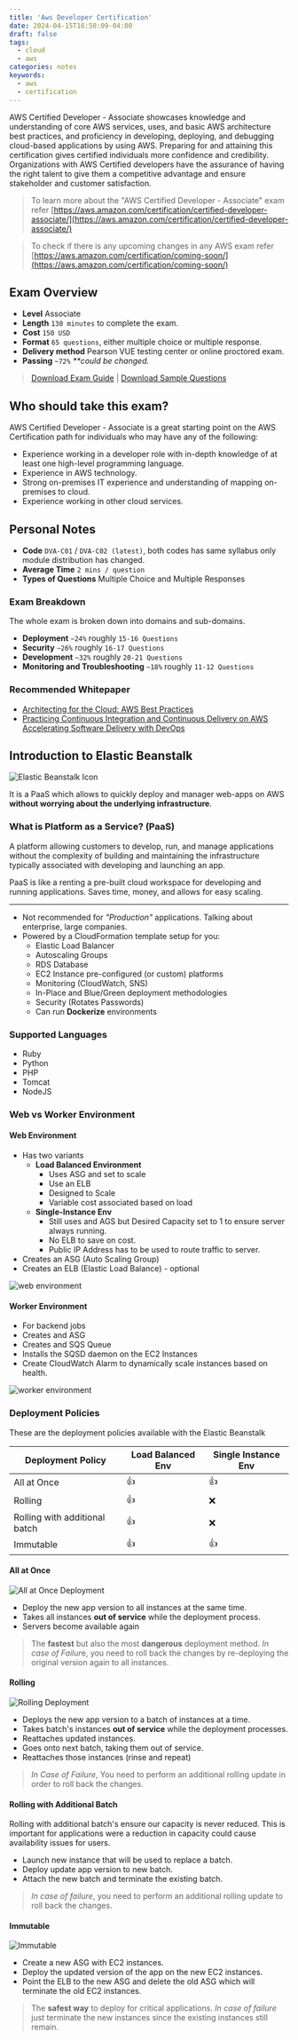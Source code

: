 ```yaml
---
title: 'Aws Developer Certification'
date: 2024-04-15T16:50:09-04:00
draft: false
tags:
  - cloud
  - aws
categories: notes
keywords:
  - aws
  - certification
---
```


AWS Certified Developer - Associate showcases knowledge and understanding of core AWS services, uses, and basic AWS architecture best practices, and proficiency in developing, deploying, and debugging cloud-based applications by using AWS. Preparing for and attaining this certification gives certified individuals more confidence and credibility. Organizations with AWS Certified developers have the assurance of having the right talent to give them a competitive advantage and ensure stakeholder and customer satisfaction.

> To learn more about the "AWS Certified Developer - Associate" exam refer [https://aws.amazon.com/certification/certified-developer-associate/](https://aws.amazon.com/certification/certified-developer-associate/)

> To check if there is any upcoming changes in any AWS exam refer [https://aws.amazon.com/certification/coming-soon/](https://aws.amazon.com/certification/coming-soon/)

## Exam Overview

- **Level** Associate
- **Length** `130 minutes` to complete the exam.
- **Cost** `150 USD`
- **Format** `65 questions`, either multiple choice or multiple response.
- **Delivery method** Pearson VUE testing center or online proctored exam.
- **Passing** `~72%` _\*\*could be changed._

> [Download Exam Guide](https://d1.awsstatic.com/training-and-certification/docs-dev-associate/AWS-Certified-Developer-Associate_Exam-Guide.pdf) | [Download Sample Questions](https://d1.awsstatic.com/training-and-certification/docs-dev-associate/AWS-Certified-Developer-Associate_Sample-Questions.pdf)

## Who should take this exam?

AWS Certified Developer - Associate is a great starting point on the AWS Certification path for individuals who may have any of the following:

- Experience working in a developer role with in-depth knowledge of at least one high-level programming language.
- Experience in AWS technology.
- Strong on-premises IT experience and understanding of mapping on-premises to cloud.
- Experience working in other cloud services.

## Personal Notes

- **Code** `DVA-C01` / `DVA-C02 (latest)`, both codes has same syllabus only module distribution has changed.
- **Average Time** `2 mins / question`
- **Types of Questions** Multiple Choice and Multiple Responses

### Exam Breakdown

The whole exam is broken down into domains and sub-domains.

- **Deployment** `~24%` roughly `15-16 Questions`
- **Security** `~26%` roughly `16-17 Questions`
- **Development** `~32%` roughly `20-21 Questions`
- **Monitoring and Troubleshooting** `~18%` roughly `11-12 Questions`

### Recommended Whitepaper

- [Architecting for the Cloud: AWS Best Practices](https://aws.amazon.com/blogs/aws/new-whitepaper-architecting-for-the-cloud-best-practices/)
- [Practicing Continuous Integration and Continuous Delivery on AWS Accelerating Software Delivery with DevOps](https://docs.aws.amazon.com/whitepapers/latest/practicing-continuous-integration-continuous-delivery/welcome.html)

## Introduction to Elastic Beanstalk

![Elastic Beanstalk Icon](./images/elastic-beanstalk-icon.png)

It is a PaaS which allows to quickly deploy and manager web-apps on AWS **without worrying about the underlying infrastructure**.

### What is Platform as a Service? (PaaS)

A platform allowing customers to develop, run, and manage applications without the complexity of building and maintaining the infrastructure typically associated with developing and launching an app.

PaaS is like a renting a pre-built cloud workspace for developing and running applications. Saves time, money, and allows for easy scaling.

---

- Not recommended for _"Production"_ applications. Talking about enterprise, large companies.
- Powered by a CloudFormation template setup for you:
  - Elastic Load Balancer
  - Autoscaling Groups
  - RDS Database
  - EC2 Instance pre-configured (or custom) platforms
  - Monitoring (CloudWatch, SNS)
  - In-Place and Blue/Green deployment methodologies
  - Security (Rotates Passwords)
  - Can run **Dockerize** environments

### Supported Languages

- Ruby
- Python
- PHP
- Tomcat
- NodeJS

### Web vs Worker Environment

#### Web Environment

- Has two variants
  - **Load Balanced Environment**
    - Uses ASG and set to scale
    - Use an ELB
    - Designed to Scale
    - Variable cost associated based on load
  - **Single-Instance Env**
    - Still uses and AGS but Desired Capacity set to 1 to ensure server always running.
    - No ELB to save on cost.
    - Public IP Address has to be used to route traffic to server.
- Creates an ASG (Auto Scaling Group)
- Creates an ELB (Elastic Load Balance) - optional

![web environment](./img/elastic-beanstalk-web-environment-types.png)

#### Worker Environment

- For backend jobs
- Creates and ASG
- Creates and SQS Queue
- Installs the SQSD daemon on the EC2 Instances
- Create CloudWatch Alarm to dynamically scale instances based on health.

![worker environment](./img/elastic-beanstalk-worker-environment.png)

### Deployment Policies

These are the deployment policies available with the Elastic Beanstalk

| Deployment Policy             | Load Balanced Env | Single Instance Env |
| ----------------------------- | ----------------- | ------------------- |
| All at Once                   | 👍                | 👍                  |
| Rolling                       | 👍                | ❌                  |
| Rolling with additional batch | 👍                | ❌                  |
| Immutable                     | 👍                | 👍                  |

#### All at Once

![All at Once Deployment](./img/elastic-beanstalk-all-at-once-deplyment.png)

- Deploy the new app version to all instances at the same time.
- Takes all instances **out of service** while the deployment process.
- Servers become available again

> The **fastest** but also the most **dangerous** deployment method.
> *In case of Failur*e, you need to roll back the changes by re-deploying the original version again to all instances.

#### Rolling

![Rolling Deployment](./img/elastic-beanstalk-rolling-deplyment.png)

- Deploys the new app version to a batch of instances at a time.
- Takes batch's instances **out of service** while the deployment processes.
- Reattaches updated instances.
- Goes onto next batch, taking them out of service.
- Reattaches those instances (rinse and repeat)

> _In Case of Failure_, You need to perform an additional rolling update in order to roll back the changes.

#### Rolling with Additional Batch

Rolling with additional batch's ensure our capacity is never reduced. This is important for applications were a reduction in capacity could cause availability issues for users.

- Launch new instance that will be used to replace a batch.
- Deploy update app version to new batch.
- Attach the new batch and terminate the existing batch.

> _In case of failure_, you need to perform an additional rolling update to roll back the changes.

#### Immutable

![Immutable](./img/elastic-beanstalk-immutable-deplyment.png)

- Create a new ASG with EC2 instances.
- Deploy the updated version of the app on the new EC2 instances.
- Point the ELB to the new ASG and delete the old ASG which will terminate the old EC2 instances.

> The **safest way** to deploy for critical applications. _In case of failure_ just terminate the new instances since the existing instances still remain.
